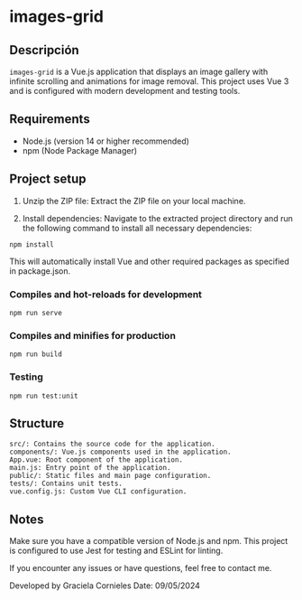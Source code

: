 # images-grid
## Descripción

`images-grid` is a Vue.js application that displays an image gallery with infinite scrolling and animations for image removal. This project uses Vue 3 and is configured with modern development and testing tools.

## Requirements
- Node.js (version 14 or higher recommended)
- npm (Node Package Manager)

## Project setup

1. Unzip the ZIP file: Extract the ZIP file on your local machine.

2. Install dependencies: Navigate to the extracted project directory and run the following command to install all necessary dependencies:
```
npm install
```
This will automatically install Vue and other required packages as specified in package.json.

### Compiles and hot-reloads for development
```
npm run serve
```

### Compiles and minifies for production
```
npm run build
```

### Testing
```
npm run test:unit
```

## Structure

    src/: Contains the source code for the application.
    components/: Vue.js components used in the application.
    App.vue: Root component of the application.
    main.js: Entry point of the application.
    public/: Static files and main page configuration.
    tests/: Contains unit tests.
    vue.config.js: Custom Vue CLI configuration.

## Notes

Make sure you have a compatible version of Node.js and npm. This project is configured to use Jest for testing and ESLint for linting.

If you encounter any issues or have questions, feel free to contact me.

Developed by Graciela Cornieles Date: 09/05/2024